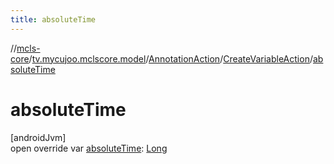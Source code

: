 ```yaml
---
title: absoluteTime
---
```

//[mcls-core](../../../../index.html)/[tv.mycujoo.mclscore.model](../../index.html)/[AnnotationAction](../index.html)/[CreateVariableAction](index.html)/[absoluteTime](absolute-time.html)



# absoluteTime



[androidJvm]\
open override var [absoluteTime](absolute-time.html): [Long](https://kotlinlang.org/api/latest/jvm/stdlib/kotlin/-long/index.html)




